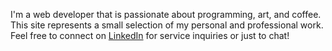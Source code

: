 I'm a web developer that is passionate about programming, art, and coffee.
This site represents a small selection of my personal and professional work.
Feel free to connect on <a href="https://github.com/rschubkegel/" target="_blank">LinkedIn</a>
for service inquiries or just to chat!